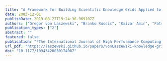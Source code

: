 ```yaml
---
title: "A Framework for Building Scientific Knowledge Grids Applied to Thermochemical Tables"
date: 2003-12-01
publishDate: 2019-08-27T19:24:36.969107Z
authors: ["Gregor von Laszewski", "Branko Ruscic", "Kaizar Amin", "Patrick Wagstrom", "Sriram Krishnan", "Sandeep Nijsure"]
publication_types: ["2"]
abstract: ""
featured: false
publication: "*The International Journal of High Performance Computing Applications*"
url_pdf: "https://laszewski.github.io/papers/vonLaszewski-knowledge-grid.pdf"
doi: "10.1177/10943420030174007"
---
```


